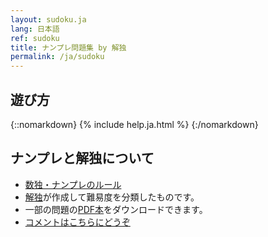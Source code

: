 ```yaml
---
layout: sudoku.ja
lang: 日本語
ref: sudoku
title: ナンプレ問題集 by 解独
permalink: /ja/sudoku
---
```


## 遊び方

{::nomarkdown}
{% include help.ja.html %}
{:/nomarkdown}

## ナンプレと解独について

- [数独・ナンプレのルール](./rule)
- <a href="./">解独</a>が作成して難易度を分類したものです。
- 一部の問題の[PDF本](book)をダウンロードできます。
- [コメントはこちらにどうぞ](https://github.com/sekika/kaidoku/discussions)
